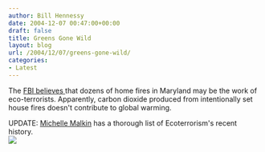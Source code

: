 ```yaml
---
author: Bill Hennessy
date: 2004-12-07 00:47:00+00:00
draft: false
title: Greens Gone Wild
layout: blog
url: /2004/12/07/greens-gone-wild/
categories:
- Latest
---
```


The [FBI believes ](https://www.cnn.com/2004/US/12/06/homes.destroyed.ap/index.html)that dozens of home fires in Maryland may be the work of eco-terrorists. Apparently, carbon dioxide produced from intentionally set house fires doesn't contribute to global warming.   
  
UPDATE: [Michelle Malkin](https://michellemalkin.com/archives/000967.htm) has a thorough list of Ecoterrorism's recent history.   
![](https://blog.billhennessy.com/aggbug.aspx?PostID=460)

